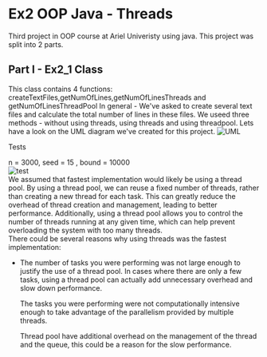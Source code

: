 
# Ex2  OOP Java - Threads

Third project in OOP course at Ariel Univeristy using java. This project was split into 2 parts.



## Part I - Ex2_1 Class
This class contains 4 functions: createTextFiles,getNumOfLines,getNumOfLinesThreads and getNumOfLinesThreadPool
In general - We've asked to create several text files and calculate the total
number of lines in these files. We  useed three methods - without using threads, using threads and using threadpool.
Lets have a look on the UML diagram we've created for this project.
![UML](https://user-images.githubusercontent.com/84707578/212106322-7317748b-01c3-45cc-bc03-3485956bcb75.png)

 Tests

n = 3000, seed = 15 , bound = 10000 </br>
![test](https://user-images.githubusercontent.com/84707578/212276693-eff00907-a83c-4dcd-a861-8e0ca038459b.png)</br>
We assumed that fastest implementation would likely be using a thread pool. By using a thread pool, we can reuse a fixed number of threads, rather than creating a new thread for each task. This can greatly reduce the overhead of thread creation and management, leading to better performance. Additionally, using a thread pool allows you to control the number of threads running at any given time, which can help prevent overloading the system with too many threads.
</br>
There could be several reasons why using threads was the fastest implementation:</br>

* The number of tasks you were performing was not large enough to justify the use of a thread pool. In cases where there are only a few tasks, using a    thread pool can actually add unnecessary overhead and slow down performance. 


    The tasks you were performing were not computationally intensive enough to take advantage of the parallelism provided by multiple threads.

    Thread pool have additional overhead on the management of the thread and the queue, this could be a reason for the slow performance.
